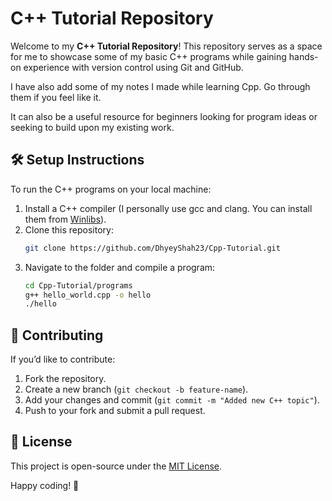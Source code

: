 # C++ Tutorial Repository

Welcome to my **C++ Tutorial Repository**! This repository serves as a space for me to showcase some of my basic C++ programs while gaining hands-on experience with version control using Git and GitHub.

I have also add some of my notes I made while learning Cpp. Go through them if you feel like it.

It can also be a useful resource for beginners looking for program ideas or seeking to build upon my existing work.

## 🛠 Setup Instructions
To run the C++ programs on your local machine:
1. Install a C++ compiler (I personally use gcc and clang. You can install them from [Winlibs](https://winlibs.com)).
2. Clone this repository:
   ```sh
   git clone https://github.com/DhyeyShah23/Cpp-Tutorial.git
   ```
3. Navigate to the folder and compile a program:
   ```sh
   cd Cpp-Tutorial/programs
   g++ hello_world.cpp -o hello
   ./hello
   ```

## 🤝 Contributing
If you’d like to contribute:
1. Fork the repository.
2. Create a new branch (`git checkout -b feature-name`).
3. Add your changes and commit (`git commit -m "Added new C++ topic"`).
4. Push to your fork and submit a pull request.

## 📜 License
This project is open-source under the [MIT License](LICENSE).

Happy coding! 🚀